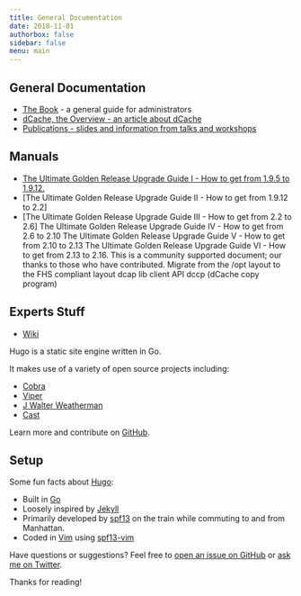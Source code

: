 ```yaml
---
title: General Documentation
date: 2018-11-01
authorbox: false
sidebar: false
menu: main
---
```



## General Documentation

* [The Book](https://github.com/spf13/cobra) - a general guide for administrators
* [dCache, the Overview - an article about dCache](https://github.com/spf13/cobra)
* [Publications - slides and information from talks and workshops](https://github.com/spf13/cobra)

## Manuals

* [The Ultimate Golden Release Upgrade Guide I - How to get from 1.9.5 to 1.9.12.](https://github.com/spf13/cobra)
* [The Ultimate Golden Release Upgrade Guide II - How to get from 1.9.12 to 2.2]
* [The Ultimate Golden Release Upgrade Guide III - How to get from 2.2 to 2.6]
    The Ultimate Golden Release Upgrade Guide IV - How to get from 2.6 to 2.10
    The Ultimate Golden Release Upgrade Guide V - How to get from 2.10 to 2.13
    The Ultimate Golden Release Upgrade Guide VI - How to get from 2.13 to 2.16.
    This is a community supported document; our thanks to those who have contributed.
    Migrate from the /opt layout to the FHS compliant layout
    dcap lib client API
    dccp (dCache copy program)

## Experts Stuff
* [Wiki](https://wikipedia.com)











Hugo is a static site engine written in Go.


It makes use of a variety of open source projects including:

* [Cobra](https://github.com/spf13/cobra)
* [Viper](https://github.com/spf13/viper)
* [J Walter Weatherman](https://github.com/spf13/jWalterWeatherman)
* [Cast](https://github.com/spf13/cast)

Learn more and contribute on [GitHub](https://github.com/spf13).

## Setup

Some fun facts about [Hugo](http://gohugo.io/):

* Built in [Go](http://golang.org/)
* Loosely inspired by [Jekyll](http://jekyllrb.com/)
* Primarily developed by [spf13](http://spf13.com/) on the train while commuting to and from Manhattan.
* Coded in [Vim](http://vim.org) using [spf13-vim](http://vim.spf13.com/)

Have questions or suggestions? Feel free to [open an issue on GitHub](https://github.com/spf13/hugo/issues/new) or [ask me on Twitter](https://twitter.com/spf13).

Thanks for reading!
